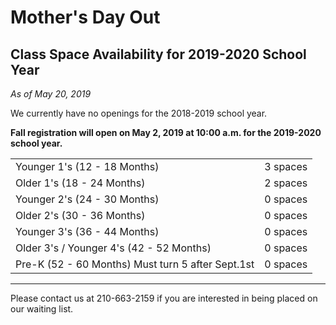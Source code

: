 # Mother's Day Out
## Class Space Availability for 2019-2020 School Year

*As of May 20, 2019*

We currently have no openings for the 2018-2019 school year.

**Fall registration will open on May 2, 2019 at 10:00 a.m. for the 2019-2020 school year.**

|  |  |
| -------------------------------- | -------- |
| Younger 1's (12 - 18 Months)   | 3 spaces |
| Older 1's (18 - 24 Months)     | 2 spaces |
| Younger 2's (24 - 30 Months)   | 0 spaces |
| Older 2's (30 - 36 Months)     | 0 spaces |
| Younger 3's (36 - 44 Months) | 0 spaces  |
| Older 3's / Younger 4's (42 - 52 Months)  | 0 spaces |
| Pre-K (52 - 60 Months) Must turn 5 after Sept.1st  | 0 spaces |

-----

Please contact us at 210-663-2159 if you are interested in being placed on our waiting list.
